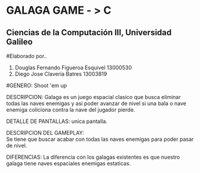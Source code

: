<h1>GALAGA GAME - > C</h1>
<h2>Ciencias de la Computación III, Universidad Galileo</h2>
#Elaborado por..
<ol>
    <li>Douglas Fernando Figueroa Esquivel 13000530</li>
    <li>Diego Jose Claveria Batres 13003819</li>
</ol>
	
#GENERO:
	Shoot 'em up

DESCRIPCION:
	Galaga es un juego espacial clasico que busca eliminar todas las naves enemigas y asi poder avanzar de nivel si una bala o nave 	enemiga coliciona contra la nave del jugador pierde.

DETALLE DE PANTALLAS:
	unica pantalla.

DESCRIPCION DEL GAMEPLAY:	
	Se tiene que buscar acabar con todas las naves enemigas para poder pasar de nivel.



DIFERENCIAS:
	La diferencia con los galagas existentes es que nuestro galaga tiene naves espaciales enemigas estaticas.

